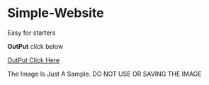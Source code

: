 # Simple-Website 
Easy for starters


**OutPut** click below

<a class="button" href="https://test-web.ahmad05110.repl.co/">OutPut Click Here</a>

The Image Is Just A Sample.
DO NOT USE OR SAVING THE IMAGE
